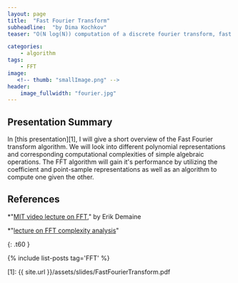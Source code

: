 ```yaml
---
layout: page
title:  "Fast Fourier Transform"
subheadline:  "by Dima Kochkov"
teaser: "O(N log(N)) computation of a discrete fourier transform, fast integer multiplication"

categories:
    - algorithm
tags:
    - FFT
image:
   <!-- thumb: "smallImage.png" -->
header:
    image_fullwidth: "fourier.jpg"
---
```

<!-- Page Content Starts Here -->

## Presentation Summary
In [this presentation][1], I will give a short overview of the Fast Fourier transform algorithm. We will look into different polynomial representations and corresponding computational complexities of simple algebraic operations. The FFT algorithm will gain it's performance by utilizing the coefficient and point-sample representations as well as an algorithm to compute one given the other.

## References
*"[MIT video lecture on FFT](https://www.youtube.com/watch?v=iTMn0Kt18tg)," by Erik Demaine

*"[lecture on FFT complexity analysis](http://www.cs.columbia.edu/~stratos/research/fft.pdf)"



{: .t60 }

{% include list-posts tag='FFT' %}

[1]: {{ site.url }}/assets/slides/FastFourierTransform.pdf
